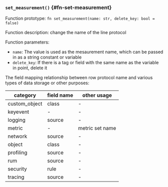 ### `set_measurement()` {#fn-set-measurement}

Function prototype: `fn set_measurement(name: str, delete_key: bool = false)`

Function description: change the name of the line protocol

Function parameters:

- `name`: The value is used as the mesaurement name, which can be passed in as a string constant or variable
- `delete_key`: If there is a tag or field with the same name as the variable in point, delete it

The field mapping relationship between row protocol name and various types of data storage or other purposes:

| category | field name | other usage |
| - | - | - |
|custom_object | class | - |
|keyevent|-|-|
|logging | source | - |
|metric | - | metric set name |
|network | source | - |
|object | class | - |
|profiling | source | - |
|rum | source | - |
|security | rule | - |
|tracing | source | - |
